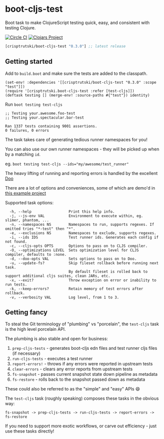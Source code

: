 # boot-cljs-test

Boot task to make ClojureScript testing quick, easy, and consistent with testing Clojure.

[![Circle
CI](https://circleci.com/gh/crisptrutski/boot-cljs-test.svg?style=svg)](https://circleci.com/gh/crisptrutski/boot-cljs-test) [![Clojars Project](https://img.shields.io/clojars/v/crisptrutski/boot-cljs-test.svg)](https://clojars.org/crisptrutski/boot-cljs-test)

[](dependency)
```clojure
[crisptrutski/boot-cljs-test "0.3.0"] ;; latest release
```
[](/dependency)

## Getting started

Add to `build.boot` and make sure the tests are added to the classpath.

```
(set-env! :dependencies '[[crisptrutski/boot-cljs-test "0.3.0" :scope "test"]])
(require '[crisptrutski.boot-cljs-test :refer [test-cljs]])
(deftask testing [] (merge-env! :source-paths #{"test"}) identity)
```

Run `boot testing test-cljs`

```
;; Testing your.awesome.foo-test
;; Testing your.spectacular.bar-test

Ran 1337 tests containing 9001 assertions.
0 failures, 0 errors
```

The task takes care of generating tedious runner namespaces for you!

You can also use our own runner namespaces - they will be picked up when by a matching `id`.

eg. `boot testing test-cljs --ids="my/awesome/test_runner"`

The heavy lifting of running and reporting errors is handled by the excellent [Doo](https://github.com/bensu/doo)

There are a lot of options and conveniences, some of which are demo'd in [this example project](/example)

Supported task options:

```
  -h, --help                 Print this help info.
  -j, --js-env VAL           Environment to execute within, eg. slimer, phantom, ...
  -n, --namespaces NS        Namespaces to run, supports regexes. If omitted tries "*-test" then "*".
  -e, --exclusions NS        Namespaces to exclude, supports regexes.
  -i, --ids IDS              Test runner ids. Generates each config if not found.
  -c, --cljs-opts OPTS       Options to pass on to CLJS compiler.
  -O, --optimizations LEVEL  Sets optimization level for CLJS compiler, defaults to :none.
  -d, --doo-opts VAL         Sets options to pass on to Doo.
  -u, --update-fs?           Skip fileset rollback before running next task.
                             By default fileset is rolled back to support additional cljs suites, clean JARs, etc.
  -x, --exit?                Throw exception on error or inability to run tests.
  -k, --keep-errors?         Retain memory of test errors after rollback.
  -v, --verbosity VAL        Log level, from 1 to 3.
```

## Getting fancy

To steal the Git terminology of "plumbing" vs "porcelain", the `test-cljs` task is the high level porcelain API.

The plumbing is also stable and open for business:

 1. `prep-cljs-tests` - generates boot-cljs edn files and test runner cljs files (if necessary)
 2. `run-cljs-tests` - executes a test runner
 3. `report-errors!` - throws if any errors were reported in upstream tests
 4. `clear-errors` - clears any error reports from upstream tests
 5. `fs-snapshot` - passes current snapshot state down pipeline as metadata
 6. `fs-restore` - rolls back to the snapshot passed down as metadata

These could also be referred to as the "simple" and "easy" APIs :smile:

The `test-cljs` task (roughly speaking) composes these tasks in the obvious way:

`fs-snapshot -> prep-cljs-tests -> run-cljs-tests -> report-errors -> fs-restore`

If you need to support more exotic workflows, or carve out efficiency - just use these tasks directly!
